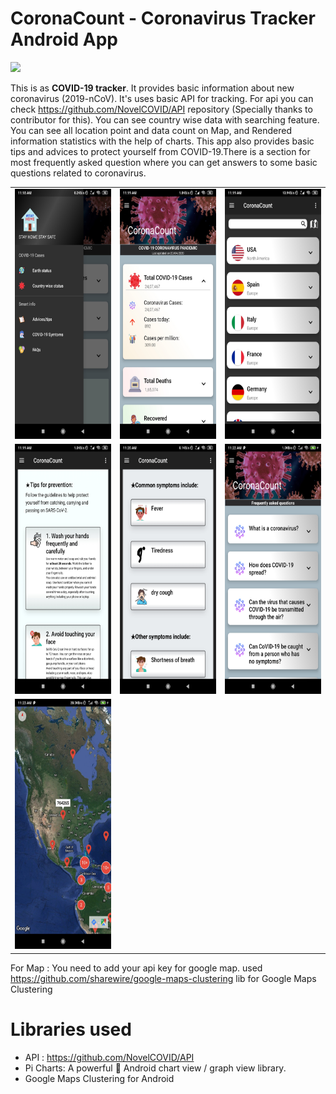 # CoronaCount - Coronavirus Tracker Android App


<img src="https://forthebadge.com/images/badges/made-with-java.svg"/>

This is as **COVID-19 tracker**. It provides basic  information about  new coronavirus (2019-nCoV).
It's uses basic API for tracking. For api you can check https://github.com/NovelCOVID/API repository (Specially thanks to contributor for this).
You can see country wise  data with searching feature. You can see all location point and data count on Map, and Rendered information statistics with the help of charts.
This app also provides basic tips and advices to protect yourself from COVID-19.There is a section for most frequently asked question where you can get answers to some basic questions related to coronavirus.

<table>

  <tr>
    <td valign="top"><img src="/CoronaCount/screenshots/Screenshot_2020-04-20-11-18-47-061_com.example.coronacount.jpg"  width="200" height="400"></td>
    <td valign="top"><img src="/CoronaCount/screenshots/Screenshot_2020-04-20-11-19-41-448_com.example.coronacount.jpg"  width="200" height="400"></td>
    <td valign="top"><img src="/CoronaCount/screenshots/Screenshot_2020-04-20-11-19-52-182_com.example.coronacount.jpg"  width="200" height="400"></td>
 
 </tr>
 
  <tr>
    <td valign="top"><img src="/CoronaCount/screenshots/Screenshot_2020-04-20-11-19-57-943_com.example.coronacount.jpg"  width="200" height="400"></td>
    <td valign="top"><img src="/CoronaCount/screenshots/Screenshot_2020-04-20-11-20-02-246_com.example.coronacount.jpg"  width="200" height="400"></td>
    <td valign="top"><img src="/CoronaCount/screenshots/Screenshot_2020-04-20-11-22-39-024_com.example.coronacount.jpg"  width="200" height="400"></td>
 </tr>
 
  <tr>
    <td valign="top"><img src="/CoronaCount/screenshots/Screenshot_2020-04-20-11-23-19-227_com.example.coronacount.jpg"  width="200" height="400"></td>
 
 </tr>
 </table>
 
 For Map : You need to add  your api key for google map. used https://github.com/sharewire/google-maps-clustering lib for Google Maps Clustering
 
 # Libraries used
   * API : https://github.com/NovelCOVID/API
* Pi Charts: A powerful 🚀 Android chart view / graph view library.
* Google Maps Clustering for Android


